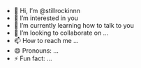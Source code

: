 - 👋 Hi, I’m @stillrockinnn
- 👀 I’m interested in you
- 🌱 I’m currently learning how to talk to you
- 💞️ I’m looking to collaborate on ...
- 📫 How to reach me ...
- 😄 Pronouns: ...
- ⚡ Fun fact: ...

<!---
stillrockinnn/stillrockinnn is a ✨ special ✨ repository because its `README.md` (this file) appears on your GitHub profile.
You can click the Preview link to take a look at your changes.
--->
